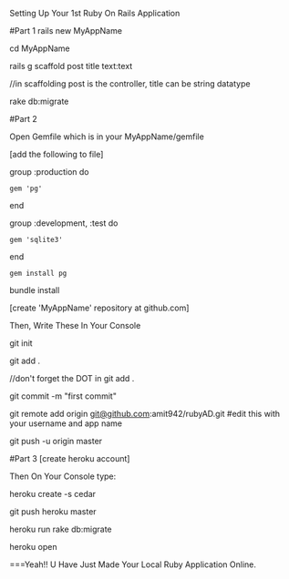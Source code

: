 Setting Up Your 1st Ruby On Rails Application
 
#Part 1
  rails new MyAppName

  cd MyAppName

  rails g scaffold post title text:text

//in scaffolding post is the controller, title can be string datatype

  rake db:migrate

#Part 2

Open Gemfile which is in your MyAppName/gemfile

[add the following to file]

  group :production do

    gem 'pg'

  end

  group :development, :test do

    gem 'sqlite3'

  end

    gem install pg

  bundle install

[create 'MyAppName' repository at github.com]

 Then, Write These In Your Console

  git init

  git add .

//don't forget the DOT in git add .

  git commit -m "first commit"

  git remote add origin git@github.com:amit942/rubyAD.git  #edit this with your username and app name

  git push -u origin master

#Part 3
[create heroku account]

Then On Your Console type:

  heroku create -s cedar

  git push heroku master

  heroku run rake db:migrate

  heroku open

===Yeah!! U Have Just Made Your Local Ruby Application Online.
